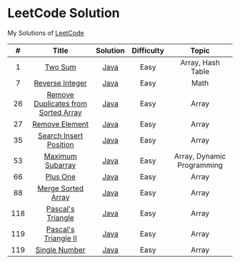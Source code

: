 # LeetCode Solution

My Solutions of [LeetCode][1]


| # | Title | Solution | Difficulty | Topic |
|:---:|:-----:|:--------:|:--------:|:---------:|
|1|[Two Sum][2]|[Java][3]|Easy|Array, Hash Table|
|7|[Reverse Integer][4]|[Java][5]|Easy|Math|
|26|[Remove Duplicates from Sorted Array][8]|[Java][9]|Easy|Array|
|27|[Remove Element][10]|[Java][11]|Easy|Array|
|35|[Search Insert Position][12]|[Java][13]|Easy|Array|
|53|[Maximum Subarray][14]|[Java][15]|Easy|Array, Dynamic Programming|
|66|[Plus One][16]|[Java][17]|Easy|Array|
|88|[Merge Sorted Array][6]|[Java][7]|Easy|Array|
|118|[Pascal's Triangle][18]|[Java][19]|Easy|Array|
|119|[Pascal's Triangle II][20]|[Java][21]|Easy|Array|
|119|[Single Number][22]|[Java][23]|Easy|Array|


  [1]: https://leetcode.com/
  [2]: https://leetcode.com/problems/two-sum/description/
  [3]: https://github.com/Eaton18/LeetCodeSolution/tree/master/Java/java/problem001/twosum
  [4]: https://leetcode.com/problems/reverse-integer/description/
  [5]: https://github.com/Eaton18/LeetCodeSolution/tree/master/Java/java/problem007/reverseinteger
  [6]: https://leetcode.com/problems/merge-sorted-array/description/
  [7]: https://github.com/Eaton18/LeetCodeSolution/tree/master/Java/java/problem088/mergesortedarray
  [8]: https://leetcode.com/problems/remove-duplicates-from-sorted-array/description/
  [9]: https://github.com/Eaton18/LeetCodeSolution/tree/master/Java/java/problem026/removeduplicatesfromsortedarray
  [10]: https://leetcode.com/problems/remove-element/description/
  [11]: https://github.com/Eaton18/LeetCodeSolution/tree/master/Java/java/problem027/removeelement
  [12]: https://leetcode.com/problems/search-insert-position/description/
  [13]: https://github.com/Eaton18/LeetCodeSolution/tree/master/Java/java/problem035/searchinsertposition
  [14]: https://leetcode.com/problems/maximum-subarray/description/
  [15]: https://github.com/Eaton18/LeetCodeSolution/tree/master/Java/java/problem053/maximumsubarray
  [16]: https://leetcode.com/problems/plus-one/description/
  [17]: https://github.com/Eaton18/LeetCodeSolution/tree/master/Java/java/problem066/plusone  
  [18]: https://leetcode.com/problems/pascals-triangle/description/
  [19]: https://github.com/Eaton18/LeetCodeSolution/tree/master/Java/java/problem118/pascaltriangle
  [20]: https://leetcode.com/problems/pascals-triangle-ii/description/
  [21]: https://github.com/Eaton18/LeetCodeSolution/tree/master/Java/java/problem119/pascaltriangle2
  [22]: https://leetcode.com/problems/single-number/description/
  [23]: https://github.com/Eaton18/LeetCodeSolution/tree/master/Java/java/problem136/singlenumber
